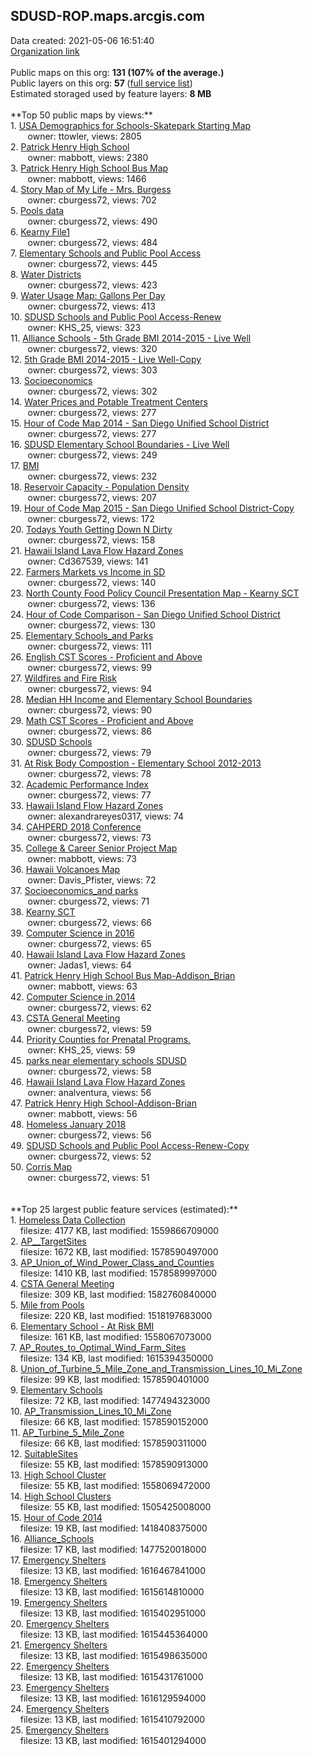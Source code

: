 <h2>SDUSD-ROP.maps.arcgis.com</h2> Data created: 2021-05-06 16:51:40 <br /><a target='new' href='https://SDUSD-ROP.maps.arcgis.com'>Organization link</a><br /><br />Public maps on this org: <b>131 (107% of the average.)</b><br />Public layers on this org: <b>57 </b>(<a target='new' href='https://services.arcgis.com/hOdRFpQC0efC4FeN/ArcGIS/rest/services'>full service list</a>)<br />Estimated storaged used by feature layers: <b>8 MB</b><br /><br />**Top 50 public maps by views:**<br />  1. <a target='new' href='https://www.arcgis.com/home/item.html?id=b6be661aa9b640b7afda9279241f69e3'>USA Demographics for Schools-Skatepark Starting Map</a> <br />  &nbsp;&nbsp;&nbsp;&nbsp; &nbsp;&nbsp;owner: ttowler, views: 2805<br />  2. <a target='new' href='https://www.arcgis.com/home/item.html?id=358b90c5361b4148a0bebc0372ae298c'>Patrick Henry High School</a> <br />  &nbsp;&nbsp;&nbsp;&nbsp; &nbsp;&nbsp;owner: mabbott, views: 2380<br />  3. <a target='new' href='https://www.arcgis.com/home/item.html?id=a89d8ce75bc34a57a29d2060597006c7'>Patrick Henry High School Bus Map</a> <br />  &nbsp;&nbsp;&nbsp;&nbsp; &nbsp;&nbsp;owner: mabbott, views: 1466<br />  4. <a target='new' href='https://www.arcgis.com/home/item.html?id=fa9749303e944350a848d48bd15a2582'>Story Map of My Life - Mrs. Burgess</a> <br />  &nbsp;&nbsp;&nbsp;&nbsp; &nbsp;&nbsp;owner: cburgess72, views: 702<br />  5. <a target='new' href='https://www.arcgis.com/home/item.html?id=cca38457a903439d824458cb4e040b58'>Pools data</a> <br />  &nbsp;&nbsp;&nbsp;&nbsp; &nbsp;&nbsp;owner: cburgess72, views: 490<br />  6. <a target='new' href='https://www.arcgis.com/home/item.html?id=7389af7a626145dbb8289a96e8a36bc8'>Kearny File1</a> <br />  &nbsp;&nbsp;&nbsp;&nbsp; &nbsp;&nbsp;owner: cburgess72, views: 484<br />  7. <a target='new' href='https://www.arcgis.com/home/item.html?id=7f33e79af884468aba836ede0f20e725'>Elementary Schools and Public Pool Access</a> <br />  &nbsp;&nbsp;&nbsp;&nbsp; &nbsp;&nbsp;owner: cburgess72, views: 445<br />  8. <a target='new' href='https://www.arcgis.com/home/item.html?id=38ed3d8e52a648cf8f8fc3a03aaeaf25'>Water Districts</a> <br />  &nbsp;&nbsp;&nbsp;&nbsp; &nbsp;&nbsp;owner: cburgess72, views: 423<br />  9. <a target='new' href='https://www.arcgis.com/home/item.html?id=1d2cb030eb9c4f9887c9600cec931d97'>Water Usage Map: Gallons Per Day</a> <br />  &nbsp;&nbsp;&nbsp;&nbsp; &nbsp;&nbsp;owner: cburgess72, views: 413<br />  10. <a target='new' href='https://www.arcgis.com/home/item.html?id=ec038ffd13f94afbbb595b2152aeb920'>SDUSD Schools and Public Pool Access-Renew</a> <br />  &nbsp;&nbsp;&nbsp;&nbsp; &nbsp;&nbsp;owner: KHS_25, views: 323<br />  11. <a target='new' href='https://www.arcgis.com/home/item.html?id=eaecc5350366465cbf0f4d53f321178e'>Alliance Schools - 5th Grade BMI 2014-2015 - Live Well</a> <br />  &nbsp;&nbsp;&nbsp;&nbsp; &nbsp;&nbsp;owner: cburgess72, views: 320<br />  12. <a target='new' href='https://www.arcgis.com/home/item.html?id=1319d9f25de14ce585a6f8fa2c0a12c0'>5th Grade BMI 2014-2015 - Live Well-Copy</a> <br />  &nbsp;&nbsp;&nbsp;&nbsp; &nbsp;&nbsp;owner: cburgess72, views: 303<br />  13. <a target='new' href='https://www.arcgis.com/home/item.html?id=30000a067db14426b3aa8e70695bbc0b'>Socioeconomics</a> <br />  &nbsp;&nbsp;&nbsp;&nbsp; &nbsp;&nbsp;owner: cburgess72, views: 302<br />  14. <a target='new' href='https://www.arcgis.com/home/item.html?id=a25d957fe34641fa8fe628753c2b05d2'>Water Prices and Potable Treatment Centers</a> <br />  &nbsp;&nbsp;&nbsp;&nbsp; &nbsp;&nbsp;owner: cburgess72, views: 277<br />  15. <a target='new' href='https://www.arcgis.com/home/item.html?id=46aed13becb24e66ad19f28e384d7e11'>Hour of Code Map 2014 - San Diego Unified School District</a> <br />  &nbsp;&nbsp;&nbsp;&nbsp; &nbsp;&nbsp;owner: cburgess72, views: 277<br />  16. <a target='new' href='https://www.arcgis.com/home/item.html?id=0d0d747c6f6046e5bde4a5a1314021d8'>SDUSD Elementary School Boundaries - Live Well</a> <br />  &nbsp;&nbsp;&nbsp;&nbsp; &nbsp;&nbsp;owner: cburgess72, views: 249<br />  17. <a target='new' href='https://www.arcgis.com/home/item.html?id=eb710f1cd1654efbb1ba9ca0cdc01bb9'>BMI</a> <br />  &nbsp;&nbsp;&nbsp;&nbsp; &nbsp;&nbsp;owner: cburgess72, views: 232<br />  18. <a target='new' href='https://www.arcgis.com/home/item.html?id=d2fab8a657254f498170539f979faeda'>Reservoir Capacity - Population Density</a> <br />  &nbsp;&nbsp;&nbsp;&nbsp; &nbsp;&nbsp;owner: cburgess72, views: 207<br />  19. <a target='new' href='https://www.arcgis.com/home/item.html?id=371ee51ae6ce4d2bbb9ab5bc2e8dec8f'>Hour of Code Map 2015 - San Diego Unified School District-Copy</a> <br />  &nbsp;&nbsp;&nbsp;&nbsp; &nbsp;&nbsp;owner: cburgess72, views: 172<br />  20. <a target='new' href='https://www.arcgis.com/home/item.html?id=1a2b4b497a644cee9a98f977aaeccc6b'>Todays Youth Getting Down N Dirty</a> <br />  &nbsp;&nbsp;&nbsp;&nbsp; &nbsp;&nbsp;owner: cburgess72, views: 158<br />  21. <a target='new' href='https://www.arcgis.com/home/item.html?id=6ac52f4f76ce4585964089302804a471'>Hawaii Island Lava Flow Hazard Zones</a> <br />  &nbsp;&nbsp;&nbsp;&nbsp; &nbsp;&nbsp;owner: Cd367539, views: 141<br />  22. <a target='new' href='https://www.arcgis.com/home/item.html?id=2f9f7defe545473fb7d63e3d9e4fe187'>Farmers Markets vs Income in SD</a> <br />  &nbsp;&nbsp;&nbsp;&nbsp; &nbsp;&nbsp;owner: cburgess72, views: 140<br />  23. <a target='new' href='https://www.arcgis.com/home/item.html?id=c70d5b9f1376455b9adc5ca814942389'>North County Food Policy Council Presentation Map - Kearny SCT</a> <br />  &nbsp;&nbsp;&nbsp;&nbsp; &nbsp;&nbsp;owner: cburgess72, views: 136<br />  24. <a target='new' href='https://www.arcgis.com/home/item.html?id=8ffb766309884408a86c3852706d262b'>Hour of Code Comparison - San Diego Unified School District</a> <br />  &nbsp;&nbsp;&nbsp;&nbsp; &nbsp;&nbsp;owner: cburgess72, views: 130<br />  25. <a target='new' href='https://www.arcgis.com/home/item.html?id=1703a765ca3746dc9d537066ea3959f0'>Elementary Schools_and Parks</a> <br />  &nbsp;&nbsp;&nbsp;&nbsp; &nbsp;&nbsp;owner: cburgess72, views: 111<br />  26. <a target='new' href='https://www.arcgis.com/home/item.html?id=c23dbe96d1a748a7a30bdbf2bf358d4a'>English CST Scores - Proficient and Above</a> <br />  &nbsp;&nbsp;&nbsp;&nbsp; &nbsp;&nbsp;owner: cburgess72, views: 99<br />  27. <a target='new' href='https://www.arcgis.com/home/item.html?id=e1d00d83401a463581150735a4fe1b19'>Wildfires and Fire Risk</a> <br />  &nbsp;&nbsp;&nbsp;&nbsp; &nbsp;&nbsp;owner: cburgess72, views: 94<br />  28. <a target='new' href='https://www.arcgis.com/home/item.html?id=4578b7cb6ac546108925c36c9a13c46a'>Median HH Income and Elementary School Boundaries</a> <br />  &nbsp;&nbsp;&nbsp;&nbsp; &nbsp;&nbsp;owner: cburgess72, views: 90<br />  29. <a target='new' href='https://www.arcgis.com/home/item.html?id=eb8876e6f9c4466aaccc81ca5c6582ba'>Math CST Scores - Proficient and Above</a> <br />  &nbsp;&nbsp;&nbsp;&nbsp; &nbsp;&nbsp;owner: cburgess72, views: 86<br />  30. <a target='new' href='https://www.arcgis.com/home/item.html?id=a1a01cb8477e4d3ab9a2069fb21174e2'>SDUSD Schools</a> <br />  &nbsp;&nbsp;&nbsp;&nbsp; &nbsp;&nbsp;owner: cburgess72, views: 79<br />  31. <a target='new' href='https://www.arcgis.com/home/item.html?id=f3025d292c8a4a3ab72e5a6b96b2be99'>At Risk Body Compostion - Elementary School 2012-2013</a> <br />  &nbsp;&nbsp;&nbsp;&nbsp; &nbsp;&nbsp;owner: cburgess72, views: 78<br />  32. <a target='new' href='https://www.arcgis.com/home/item.html?id=f10db3c9eb7a4d0086de3b0d5201f757'>Academic Performance Index</a> <br />  &nbsp;&nbsp;&nbsp;&nbsp; &nbsp;&nbsp;owner: cburgess72, views: 77<br />  33. <a target='new' href='https://www.arcgis.com/home/item.html?id=b59844013a0047b18fb97bea2c3fdc49'>Hawaii Island Flow Hazard Zones</a> <br />  &nbsp;&nbsp;&nbsp;&nbsp; &nbsp;&nbsp;owner: alexandrareyes0317, views: 74<br />  34. <a target='new' href='https://www.arcgis.com/home/item.html?id=a2864ad4c11a4231ae1679c5dcd45dec'>CAHPERD 2018 Conference</a> <br />  &nbsp;&nbsp;&nbsp;&nbsp; &nbsp;&nbsp;owner: cburgess72, views: 73<br />  35. <a target='new' href='https://www.arcgis.com/home/item.html?id=e0cc1a6f7eac4dfe99a987df1c96fda0'>College & Career Senior Project Map</a> <br />  &nbsp;&nbsp;&nbsp;&nbsp; &nbsp;&nbsp;owner: mabbott, views: 73<br />  36. <a target='new' href='https://www.arcgis.com/home/item.html?id=63859ba949884c9388bee30ab3dcf55d'>Hawaii Volcanoes Map</a> <br />  &nbsp;&nbsp;&nbsp;&nbsp; &nbsp;&nbsp;owner: Davis_Pfister, views: 72<br />  37. <a target='new' href='https://www.arcgis.com/home/item.html?id=e638765a0bae419ca3cf2a3add4b2ef3'>Socioeconomics_and parks</a> <br />  &nbsp;&nbsp;&nbsp;&nbsp; &nbsp;&nbsp;owner: cburgess72, views: 71<br />  38. <a target='new' href='https://www.arcgis.com/home/item.html?id=f112f04535a54a4bab07b93fe110c3eb'>Kearny SCT</a> <br />  &nbsp;&nbsp;&nbsp;&nbsp; &nbsp;&nbsp;owner: cburgess72, views: 66<br />  39. <a target='new' href='https://www.arcgis.com/home/item.html?id=34ba812248a24debbdbd1c0971edad80'>Computer Science in 2016</a> <br />  &nbsp;&nbsp;&nbsp;&nbsp; &nbsp;&nbsp;owner: cburgess72, views: 65<br />  40. <a target='new' href='https://www.arcgis.com/home/item.html?id=449799e22bd24256b7f7e4fde2fc7b02'>Hawaii Island Lava Flow Hazard Zones</a> <br />  &nbsp;&nbsp;&nbsp;&nbsp; &nbsp;&nbsp;owner: Jadas1, views: 64<br />  41. <a target='new' href='https://www.arcgis.com/home/item.html?id=1b3d9d95f5b34228b7825343d2e1a3fe'>Patrick Henry High School Bus Map-Addison_Brian</a> <br />  &nbsp;&nbsp;&nbsp;&nbsp; &nbsp;&nbsp;owner: mabbott, views: 63<br />  42. <a target='new' href='https://www.arcgis.com/home/item.html?id=d46b559e470747918a00ad4e3afb496e'>Computer Science in 2014</a> <br />  &nbsp;&nbsp;&nbsp;&nbsp; &nbsp;&nbsp;owner: cburgess72, views: 62<br />  43. <a target='new' href='https://www.arcgis.com/home/item.html?id=66f55ebd48774065b83cba518868f5b2'>CSTA General Meeting</a> <br />  &nbsp;&nbsp;&nbsp;&nbsp; &nbsp;&nbsp;owner: cburgess72, views: 59<br />  44. <a target='new' href='https://www.arcgis.com/home/item.html?id=b4492d330d544cbab01b0bdc3e7708de'>Priority Counties for Prenatal Programs.</a> <br />  &nbsp;&nbsp;&nbsp;&nbsp; &nbsp;&nbsp;owner: KHS_25, views: 59<br />  45. <a target='new' href='https://www.arcgis.com/home/item.html?id=11104cd59f66452e985b99b005eb5a1a'>parks near elementary schools SDUSD</a> <br />  &nbsp;&nbsp;&nbsp;&nbsp; &nbsp;&nbsp;owner: cburgess72, views: 58<br />  46. <a target='new' href='https://www.arcgis.com/home/item.html?id=c9be5b782aba4adabf73f52860309109'>Hawaii Island Lava Flow Hazard Zones</a> <br />  &nbsp;&nbsp;&nbsp;&nbsp; &nbsp;&nbsp;owner: analventura, views: 56<br />  47. <a target='new' href='https://www.arcgis.com/home/item.html?id=1b98a3f052bd43a7bbaf3e5682fb1a3e'>Patrick Henry High School-Addison-Brian</a> <br />  &nbsp;&nbsp;&nbsp;&nbsp; &nbsp;&nbsp;owner: mabbott, views: 56<br />  48. <a target='new' href='https://www.arcgis.com/home/item.html?id=41643b75398742c8bb5e16cb796e06ad'>Homeless January 2018</a> <br />  &nbsp;&nbsp;&nbsp;&nbsp; &nbsp;&nbsp;owner: cburgess72, views: 56<br />  49. <a target='new' href='https://www.arcgis.com/home/item.html?id=bd03b77824a5407e80ce3138cd79d630'>SDUSD Schools and Public Pool Access-Renew-Copy</a> <br />  &nbsp;&nbsp;&nbsp;&nbsp; &nbsp;&nbsp;owner: cburgess72, views: 52<br />  50. <a target='new' href='https://www.arcgis.com/home/item.html?id=9c627970d73b43ba9b285ba7bc838e5c'>Corris Map</a> <br />  &nbsp;&nbsp;&nbsp;&nbsp; &nbsp;&nbsp;owner: cburgess72, views: 51<br /><br /><br />**Top 25 largest public feature services (estimated):**<br /> 1. <a target='new' href='https://www.arcgis.com/home/item.html?id=af02263e73164a02854309bce1bf1bee'>Homeless Data Collection</a><br /> &nbsp;&nbsp;&nbsp;&nbsp;filesize: 4177 KB, last modified: 1559866709000<br /> 2. <a target='new' href='https://www.arcgis.com/home/item.html?id=4197be47b13c45d6ad6e675a8ebf8d23'>AP__TargetSites</a><br /> &nbsp;&nbsp;&nbsp;&nbsp;filesize: 1672 KB, last modified: 1578590497000<br /> 3. <a target='new' href='https://www.arcgis.com/home/item.html?id=f035c7816ee34bd68989d8a6aeb087c0'>AP_Union_of_Wind_Power_Class_and_Counties</a><br /> &nbsp;&nbsp;&nbsp;&nbsp;filesize: 1410 KB, last modified: 1578589997000<br /> 4. <a target='new' href='https://www.arcgis.com/home/item.html?id=53b204f30f2d41718893f5b0b5955bf0'>CSTA General Meeting</a><br /> &nbsp;&nbsp;&nbsp;&nbsp;filesize: 309 KB, last modified: 1582760840000<br /> 5. <a target='new' href='https://www.arcgis.com/home/item.html?id=4020841c496c47fcaa97eded6afa6ff7'>Mile from Pools</a><br /> &nbsp;&nbsp;&nbsp;&nbsp;filesize: 220 KB, last modified: 1518197683000<br /> 6. <a target='new' href='https://www.arcgis.com/home/item.html?id=c215024cef884c80b24ed5721e8422f7'>Elementary School - At Risk BMI</a><br /> &nbsp;&nbsp;&nbsp;&nbsp;filesize: 161 KB, last modified: 1558067073000<br /> 7. <a target='new' href='https://www.arcgis.com/home/item.html?id=bbbe14cc3f074971ba8e2975331b68ed'>AP_Routes_to_Optimal_Wind_Farm_Sites</a><br /> &nbsp;&nbsp;&nbsp;&nbsp;filesize: 134 KB, last modified: 1615394350000<br /> 8. <a target='new' href='https://www.arcgis.com/home/item.html?id=951737a17f3c4c208738259f6912e0cb'>Union_of_Turbine_5_Mile_Zone_and_Transmission_Lines_10_Mi_Zone</a><br /> &nbsp;&nbsp;&nbsp;&nbsp;filesize: 99 KB, last modified: 1578590401000<br /> 9. <a target='new' href='https://www.arcgis.com/home/item.html?id=3318db29bdd64a3ca02c8cd6192ecf00'>Elementary Schools</a><br /> &nbsp;&nbsp;&nbsp;&nbsp;filesize: 72 KB, last modified: 1477494323000<br /> 10. <a target='new' href='https://www.arcgis.com/home/item.html?id=8ca1b77d2c704f9ca5c9752cff9173b6'>AP_Transmission_Lines_10_Mi_Zone</a><br /> &nbsp;&nbsp;&nbsp;&nbsp;filesize: 66 KB, last modified: 1578590152000<br /> 11. <a target='new' href='https://www.arcgis.com/home/item.html?id=de1ab0ce0fc74a8b83440bc55ce978ea'>AP_Turbine_5_Mile_Zone</a><br /> &nbsp;&nbsp;&nbsp;&nbsp;filesize: 66 KB, last modified: 1578590311000<br /> 12. <a target='new' href='https://www.arcgis.com/home/item.html?id=4b5306550a564eaf83ba79275ea19b6c'>SuitableSites</a><br /> &nbsp;&nbsp;&nbsp;&nbsp;filesize: 55 KB, last modified: 1578590913000<br /> 13. <a target='new' href='https://www.arcgis.com/home/item.html?id=0b7937cd152848fab056d4dd80201145'>High School Cluster</a><br /> &nbsp;&nbsp;&nbsp;&nbsp;filesize: 55 KB, last modified: 1558069472000<br /> 14. <a target='new' href='https://www.arcgis.com/home/item.html?id=4318ef5ebb5e469ab2fe960c4a69594a'>High School Clusters</a><br /> &nbsp;&nbsp;&nbsp;&nbsp;filesize: 55 KB, last modified: 1505425008000<br /> 15. <a target='new' href='https://www.arcgis.com/home/item.html?id=9a04337d1b9f4b11ba239b39a7867cbd'>Hour of Code 2014</a><br /> &nbsp;&nbsp;&nbsp;&nbsp;filesize: 19 KB, last modified: 1418408375000<br /> 16. <a target='new' href='https://www.arcgis.com/home/item.html?id=dea975d7209547689c521081315e2135'>Alliance_Schools</a><br /> &nbsp;&nbsp;&nbsp;&nbsp;filesize: 17 KB, last modified: 1477520018000<br /> 17. <a target='new' href='https://www.arcgis.com/home/item.html?id=0ada45193812407691fec4608ffd495e'>Emergency Shelters</a><br /> &nbsp;&nbsp;&nbsp;&nbsp;filesize: 13 KB, last modified: 1616467841000<br /> 18. <a target='new' href='https://www.arcgis.com/home/item.html?id=c2790e7ebc07499ca5528a299fa6949e'>Emergency Shelters</a><br /> &nbsp;&nbsp;&nbsp;&nbsp;filesize: 13 KB, last modified: 1615614810000<br /> 19. <a target='new' href='https://www.arcgis.com/home/item.html?id=638c3248774d431faddbfa985ad34164'>Emergency Shelters</a><br /> &nbsp;&nbsp;&nbsp;&nbsp;filesize: 13 KB, last modified: 1615402951000<br /> 20. <a target='new' href='https://www.arcgis.com/home/item.html?id=9701f25833ca4d16ad69aa930fe184b1'>Emergency Shelters</a><br /> &nbsp;&nbsp;&nbsp;&nbsp;filesize: 13 KB, last modified: 1615445364000<br /> 21. <a target='new' href='https://www.arcgis.com/home/item.html?id=0691350b39ba48f39245a576639f4904'>Emergency Shelters</a><br /> &nbsp;&nbsp;&nbsp;&nbsp;filesize: 13 KB, last modified: 1615498635000<br /> 22. <a target='new' href='https://www.arcgis.com/home/item.html?id=ac49a29e693e4d2da13b28ca398956ba'>Emergency Shelters</a><br /> &nbsp;&nbsp;&nbsp;&nbsp;filesize: 13 KB, last modified: 1615431761000<br /> 23. <a target='new' href='https://www.arcgis.com/home/item.html?id=1a129b48bb46454cb44e5040658fb5b5'>Emergency Shelters</a><br /> &nbsp;&nbsp;&nbsp;&nbsp;filesize: 13 KB, last modified: 1616129594000<br /> 24. <a target='new' href='https://www.arcgis.com/home/item.html?id=a0c9bffd43f7497198e948a821039298'>Emergency Shelters</a><br /> &nbsp;&nbsp;&nbsp;&nbsp;filesize: 13 KB, last modified: 1615410792000<br /> 25. <a target='new' href='https://www.arcgis.com/home/item.html?id=ee3f5b802d3942fea003f29f3b8d7ea8'>Emergency Shelters</a><br /> &nbsp;&nbsp;&nbsp;&nbsp;filesize: 13 KB, last modified: 1615401294000<br />